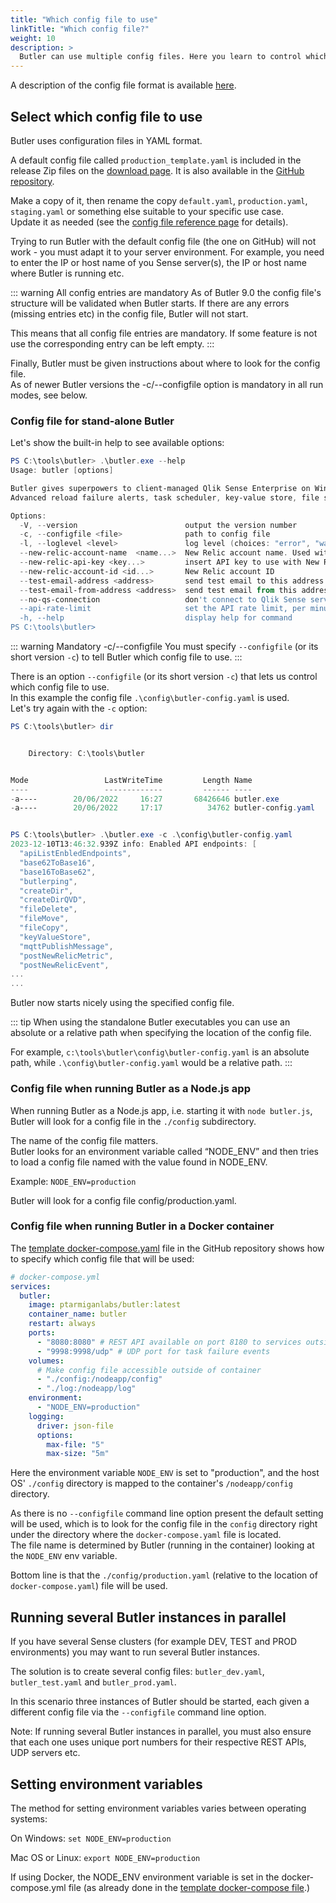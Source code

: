 ```yaml
---
title: "Which config file to use"
linkTitle: "Which config file?"
weight: 10
description: >
  Butler can use multiple config files. Here you learn to control which one is used by Butler.
---
```


A description of the config file format is available [here](/docs/reference/config-file/).

## Select which config file to use

Butler uses configuration files in YAML format.

A default config file called `production_template.yaml` is included in the release Zip files on the [download page](https://github.com/ptarmiganlabs/butler/releases). It is also available in the [GitHub repository](https://github.com/ptarmiganlabs/butler/tree/master/src/config).

Make a copy of it, then rename the copy `default.yaml`, `production.yaml`, `staging.yaml` or something else suitable to your specific use case.  
Update it as needed (see the [config file reference page](/docs/reference/config-file/) for details).

Trying to run Butler with the default config file (the one on GitHub) will not work - you must adapt it to your server environment. For example, you need to enter the IP or host name of you Sense server(s), the IP or host name where Butler is running etc.

::: warning All config entries are mandatory
As of Butler 9.0 the config file's structure will be validated when Butler starts. If there are any errors (missing entries etc) in the config file, Butler will not start.

This means that all config file entries are mandatory. If some feature is not use the corresponding entry can be left empty.
:::

Finally, Butler must be given instructions about where to look for the config file.  
As of newer Butler versions the -c/--configfile option is mandatory in all run modes, see below.

### Config file for stand-alone Butler

Let's show the built-in help to see available options:

```powershell
PS C:\tools\butler> .\butler.exe --help
Usage: butler [options]

Butler gives superpowers to client-managed Qlik Sense Enterprise on Windows!
Advanced reload failure alerts, task scheduler, key-value store, file system access and much more.

Options:
  -V, --version                        output the version number
  -c, --configfile <file>              path to config file
  -l, --loglevel <level>               log level (choices: "error", "warn", "info", "verbose", "debug", "silly")
  --new-relic-account-name  <name...>  New Relic account name. Used within Butler to differentiate between different target New Relic accounts
  --new-relic-api-key <key...>         insert API key to use with New Relic
  --new-relic-account-id <id...>       New Relic account ID
  --test-email-address <address>       send test email to this address. Used to verify email settings in the config file.
  --test-email-from-address <address>  send test email from this address. Only relevant when SMTP server allows from address to be set.
  --no-qs-connection                   don't connect to Qlik Sense server at all. Run in isolated mode
  --api-rate-limit                     set the API rate limit, per minute. Default is 100 calls/minute. Set to 0 to disable rate limiting.
  -h, --help                           display help for command
PS C:\tools\butler>
```

::: warning Mandatory -c/--configfile
You must specify `--configfile` (or its short version `-c`) to tell Butler which config file to use.
:::

There is an option `--configfile` (or its short version `-c`) that lets us control which config file to use.  
In this example the config file `.\config\butler-config.yaml` is used.  
Let's try again with the `-c` option:

```powershell
PS C:\tools\butler> dir


    Directory: C:\tools\butler


Mode                 LastWriteTime         Length Name
----                 -------------         ------ ----
-a----        20/06/2022     16:27       68426646 butler.exe
-a----        20/06/2022     17:17          34762 butler-config.yaml


PS C:\tools\butler> .\butler.exe -c .\config\butler-config.yaml
2023-12-10T13:46:32.939Z info: Enabled API endpoints: [
  "apiListEnbledEndpoints",
  "base62ToBase16",
  "base16ToBase62",
  "butlerping",
  "createDir",
  "createDirQVD",
  "fileDelete",
  "fileMove",
  "fileCopy",
  "keyValueStore",
  "mqttPublishMessage",
  "postNewRelicMetric",
  "postNewRelicEvent",
...
...
```

Butler now starts nicely using the specified config file.

::: tip
When using the standalone Butler executables you can use an absolute or a relative path when specifying the location of the config file.

For example, `c:\tools\butler\config\butler-config.yaml` is an absolute path, while `.\config\butler-config.yaml` would be a relative path.
:::

### Config file when running Butler as a Node.js app

When running Butler as a Node.js app, i.e. starting it with `node butler.js`, Butler will look for a config file in the `./config` subdirectory.

The name of the config file matters.  
Butler looks for an environment variable called “NODE_ENV” and then tries to load a config file named with the value found in NODE_ENV.

Example: `NODE_ENV=production`

Butler will look for a config file config/production.yaml.

### Config file when running Butler in a Docker container

The [template docker-compose.yaml](https://github.com/ptarmiganlabs/butler/blob/master/docs/docker-compose/docker-compose.yaml) file in the GitHub repository shows how to specify which config file that will be used:

```yaml
# docker-compose.yml
services:
  butler:
    image: ptarmiganlabs/butler:latest
    container_name: butler
    restart: always
    ports:
      - "8080:8080" # REST API available on port 8180 to services outside the container
      - "9998:9998/udp" # UDP port for task failure events
    volumes:
      # Make config file accessible outside of container
      - "./config:/nodeapp/config"
      - "./log:/nodeapp/log"
    environment:
      - "NODE_ENV=production"
    logging:
      driver: json-file
      options:
        max-file: "5"
        max-size: "5m"
```

Here the environment variable `NODE_ENV` is set to "production", and the host OS' `./config` directory is mapped to the container's `/nodeapp/config` directory.

As there is no `--configfile` command line option present the default setting will be used, which is to look for the config file in the `config` directory right under the directory where the `docker-compose.yaml` file is located.  
The file name is determined by Butler (running in the container) looking at the `NODE_ENV` env variable.

Bottom line is that the `./config/production.yaml` (relative to the location of `docker-compose.yaml`) file will be used.

## Running several Butler instances in parallel

If you have several Sense clusters (for example DEV, TEST and PROD environments) you may want to run several Butler instances.

The solution is to create several config files: `butler_dev.yaml`, `butler_test.yaml` and `butler_prod.yaml`.

In this scenario three instances of Butler should be started, each given a different config file via the `--configfile` command line option.

Note: If running several Butler instances in parallel, you must also ensure that each one uses unique port numbers for their respective REST APIs, UDP servers etc.

## Setting environment variables

The method for setting environment variables varies between operating systems:

On Windows: `set NODE_ENV=production`

Mac OS or Linux: `export NODE_ENV=production`

If using Docker, the NODE_ENV environment variable is set in the docker-compose.yml file (as already done in the [template docker-compose file](https://github.com/ptarmiganlabs/butler/blob/master/docs/docker-compose/docker-compose.yaml).)
